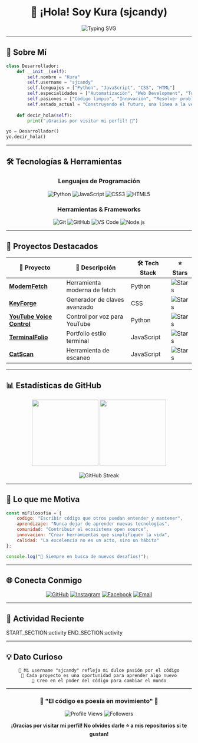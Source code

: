 <div align="center">

# 🍭 ¡Hola! Soy Kura (sjcandy) 

<img src="https://readme-typing-svg.herokuapp.com?font=Poppins&size=28&duration=3000&pause=1000&color=FF6B9D&center=true&vCenter=true&width=600&lines=%E2%9C%A8+Desarrolladora+Full+Stack+%E2%9C%A8;%F0%9F%9A%80+Creadora+de+Herramientas+%C3%9Atiles;%F0%9F%92%96+Amante+del+C%C3%B3digo+Limpio;%F0%9F%8C%9F+Siempre+Aprendiendo" alt="Typing SVG" />

</div>

---

## 🚀 Sobre Mí

```python
class Desarrollador:
    def __init__(self):
        self.nombre = "Kura"
        self.username = "sjcandy"
        self.lenguajes = ["Python", "JavaScript", "CSS", "HTML"]
        self.especialidades = ["Automatización", "Web Development", "Tools Creation"]
        self.pasiones = ["Código limpio", "Innovación", "Resolver problemas"]
        self.estado_actual = "Construyendo el futuro, una línea a la vez 💻"
    
    def decir_hola(self):
        print("¡Gracias por visitar mi perfil! 🎉")

yo = Desarrollador()
yo.decir_hola()
```

---

## 🛠️ Tecnologías & Herramientas

<div align="center">

### Lenguajes de Programación
![Python](https://img.shields.io/badge/Python-3776AB?style=for-the-badge&logo=python&logoColor=white)
![JavaScript](https://img.shields.io/badge/JavaScript-F7DF1E?style=for-the-badge&logo=javascript&logoColor=black)
![CSS3](https://img.shields.io/badge/CSS3-1572B6?style=for-the-badge&logo=css3&logoColor=white)
![HTML5](https://img.shields.io/badge/HTML5-E34F26?style=for-the-badge&logo=html5&logoColor=white)

### Herramientas & Frameworks
![Git](https://img.shields.io/badge/Git-F05032?style=for-the-badge&logo=git&logoColor=white)
![GitHub](https://img.shields.io/badge/GitHub-181717?style=for-the-badge&logo=github&logoColor=white)
![VS Code](https://img.shields.io/badge/VS_Code-007ACC?style=for-the-badge&logo=visual-studio-code&logoColor=white)
![Node.js](https://img.shields.io/badge/Node.js-339933?style=for-the-badge&logo=node.js&logoColor=white)

</div>

---

## 🌟 Proyectos Destacados

<div align="center">

| 🚀 Proyecto | 📝 Descripción | 🛠️ Tech Stack | ⭐ Stars |
|-------------|----------------|----------------|----------|
| **[ModernFetch](https://github.com/sjcandy/modernfetch)** | Herramienta moderna de fetch | Python | ![Stars](https://img.shields.io/github/stars/sjcandy/modernfetch?style=social) |
| **[KeyForge](https://github.com/sjcandy/KeyForge)** | Generador de claves avanzado | CSS | ![Stars](https://img.shields.io/github/stars/sjcandy/KeyForge?style=social) |
| **[YouTube Voice Control](https://github.com/sjcandy/youtube-voice-control)** | Control por voz para YouTube | Python | ![Stars](https://img.shields.io/github/stars/sjcandy/youtube-voice-control?style=social) |
| **[TerminalFolio](https://github.com/sjcandy/TerminalFolio)** | Portfolio estilo terminal | JavaScript | ![Stars](https://img.shields.io/github/stars/sjcandy/TerminalFolio?style=social) |
| **[CatScan](https://github.com/sjcandy/catScan)** | Herramienta de escaneo | JavaScript | ![Stars](https://img.shields.io/github/stars/sjcandy/catScan?style=social) |

</div>

---

## 📊 Estadísticas de GitHub

<div align="center">

<img height="180em" src="https://github-readme-stats.vercel.app/api?username=sjcandy&show_icons=true&theme=radical&include_all_commits=true&count_private=true"/>
<img height="180em" src="https://github-readme-stats.vercel.app/api/top-langs/?username=sjcandy&layout=compact&langs_count=8&theme=radical"/>

</div>

<div align="center">

![GitHub Streak](https://github-readme-streak-stats.herokuapp.com/?user=sjcandy&theme=radical)

</div>

---

## 🎯 Lo que me Motiva

```javascript
const miFilosofia = {
    codigo: "Escribir código que otros puedan entender y mantener",
    aprendizaje: "Nunca dejar de aprender nuevas tecnologías",
    comunidad: "Contribuir al ecosistema open source",
    innovacion: "Crear herramientas que simplifiquen la vida",
    calidad: "La excelencia no es un acto, sino un hábito"
};

console.log("🚀 Siempre en busca de nuevos desafíos!");
```

---

## 🌐 Conecta Conmigo

<div align="center">

[![GitHub](https://img.shields.io/badge/GitHub-181717?style=for-the-badge&logo=github&logoColor=white)](https://github.com/sjcandy)
[![Instagram](https://img.shields.io/badge/Instagram-E4405F?style=for-the-badge&logo=instagram&logoColor=white)](https://www.instagram.com/sofialopez200122/)
[![Facebook](https://img.shields.io/badge/Facebook-1877F2?style=for-the-badge&logo=facebook&logoColor=white)](https://www.facebook.com/sofia.lopez.427794)
[![Email](https://img.shields.io/badge/Email-D14836?style=for-the-badge&logo=gmail&logoColor=white)](mailto:tu-email@ejemplo.com)

</div>

---

## 🎨 Actividad Reciente

START_SECTION:activity
END_SECTION:activity

---

## 💡 Dato Curioso

<div align="center">

```
🍭 Mi username "sjcandy" refleja mi dulce pasión por el código
🎯 Cada proyecto es una oportunidad para aprender algo nuevo
🚀 Creo en el poder del código para cambiar el mundo
```

</div>

---

<div align="center">

### 🌟 "El código es poesía en movimiento" 🌟

![Profile Views](https://komarev.com/ghpvc/?username=sjcandy&color=brightgreen&style=flat-square)
![Followers](https://img.shields.io/github/followers/sjcandy?style=social)

**¡Gracias por visitar mi perfil! No olvides darle ⭐ a mis repositorios si te gustan!**

</div>
